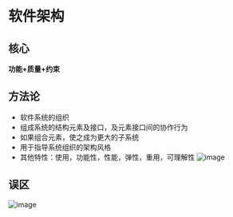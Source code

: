 # 软件架构
## 核心
**功能+质量+约束**
## 方法论
- 软件系统的组织
- 组成系统的结构元素及接口，及元素接口间的协作行为
- 如果组合元素，使之成为更大的子系统
- 用于指导系统组织的架构风格
- 其他特性：使用，功能性，性能，弹性，重用，可理解性
![image](https://github.com/liuhao112/sort/assets/26380944/08e80338-3fd8-49d4-8c07-aa57b77ffbf6)
## 误区
![image](https://github.com/liuhao112/sort/assets/26380944/07040e3d-04a2-40a5-8813-033c8305c823)

